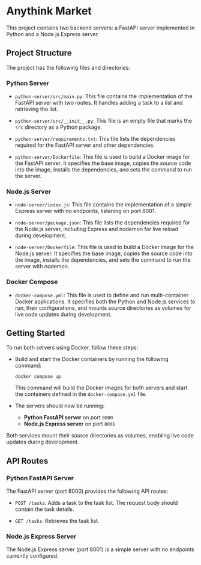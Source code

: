 # Anythink Market

This project contains two backend servers: a FastAPI server implemented in Python and a Node.js Express server.

## Project Structure

The project has the following files and directories:

### Python Server

- `python-server/src/main.py`: This file contains the implementation of the FastAPI server with two routes. It handles adding a task to a list and retrieving the list.

- `python-server/src/__init__.py`: This file is an empty file that marks the `src` directory as a Python package.

- `python-server/requirements.txt`: This file lists the dependencies required for the FastAPI server and other dependencies.

- `python-server/Dockerfile`: This file is used to build a Docker image for the FastAPI server. It specifies the base image, copies the source code into the image, installs the dependencies, and sets the command to run the server.

### Node.js Server

- `node-server/index.js`: This file contains the implementation of a simple Express server with no endpoints, listening on port 8001.

- `node-server/package.json`: This file lists the dependencies required for the Node.js server, including Express and nodemon for live reload during development.

- `node-server/Dockerfile`: This file is used to build a Docker image for the Node.js server. It specifies the base image, copies the source code into the image, installs the dependencies, and sets the command to run the server with nodemon.

### Docker Compose

- `docker-compose.yml`: This file is used to define and run multi-container Docker applications. It specifies both the Python and Node.js services to run, their configurations, and mounts source directories as volumes for live code updates during development.

## Getting Started

To run both servers using Docker, follow these steps:

- Build and start the Docker containers by running the following command:

  ```shell
  docker compose up
  ```

  This command will build the Docker images for both servers and start the containers defined in the `docker-compose.yml` file.

- The servers should now be running:
  - **Python FastAPI server** on port `8000`
  - **Node.js Express server** on port `8001`

Both services mount their source directories as volumes, enabling live code updates during development.

## API Routes

### Python FastAPI Server

The FastAPI server (port 8000) provides the following API routes:

- `POST /tasks`: Adds a task to the task list. The request body should contain the task details.

- `GET /tasks`: Retrieves the task list.

### Node.js Express Server

The Node.js Express server (port 8001) is a simple server with no endpoints currently configured.
